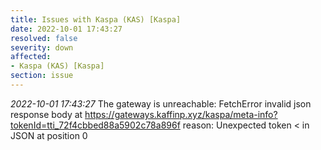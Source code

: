 ```yaml
---
title: Issues with Kaspa (KAS) [Kaspa]
date: 2022-10-01 17:43:27
resolved: false
severity: down
affected:
- Kaspa (KAS) [Kaspa]
section: issue
---
```


*2022-10-01 17:43:27* The gateway is unreachable: FetchError invalid json response body at https://gateways.kaffinp.xyz/kaspa/meta-info?tokenId=tti_72f4cbbed88a5902c78a896f reason: Unexpected token < in JSON at position 0